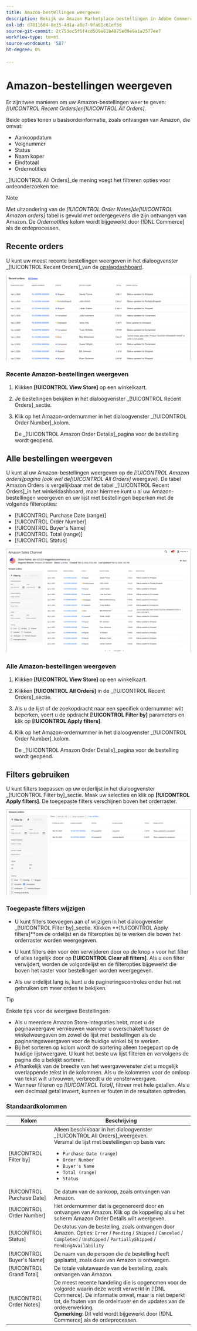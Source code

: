 ```yaml
---
title: Amazon-bestellingen weergeven
description: Bekijk uw Amazon Marketplace-bestellingen in Adobe Commerce of Magento Open Source Admin.
exl-id: d7811604-8e15-4d1a-a0e7-9fa61c61ef5d
source-git-commit: 2c753ec5f6f4cd509e61b4875e09e9a1a2577ee7
workflow-type: tm+mt
source-wordcount: '587'
ht-degree: 0%

---
```


# Amazon-bestellingen weergeven

Er zijn twee manieren om uw Amazon-bestellingen weer te geven: _[!UICONTROL Recent Orders]_en_[!UICONTROL All Orders]_.

Beide opties tonen u basisordeinformatie, zoals ontvangen van Amazon, die omvat:

- Aankoopdatum
- Volgnummer
- Status
- Naam koper
- Eindtotaal
- Ordernotities

_[!UICONTROL All Orders]_de mening voegt het filtreren opties voor ordeonderzoeken toe.

>[!NOTE]
>
>Met uitzondering van de _[!UICONTROL Order Notes]_de_[!UICONTROL Amazon orders]_ tabel is gevuld met ordergegevens die zijn ontvangen van Amazon. De _Ordernotities_ kolom wordt bijgewerkt door [!DNL Commerce] als de ordeprocessen.

## Recente orders

U kunt uw meest recente bestellingen weergeven in het dialoogvenster _[!UICONTROL Recent Orders]_van de [opslagdashboard](./amazon-store-dashboard.md).

![Recente bestellingen](assets/amazon-recent-orders-imported.png)

### Recente Amazon-bestellingen weergeven

1. Klikken **[!UICONTROL View Store]** op een winkelkaart.

1. Je bestellingen bekijken in het dialoogvenster _[!UICONTROL Recent Orders]_sectie.

1. Klik op het Amazon-ordernummer in het dialoogvenster _[!UICONTROL Order Number]_kolom.

   De _[!UICONTROL Amazon Order Details]_pagina voor de bestelling wordt geopend.

## Alle bestellingen weergeven

U kunt al uw Amazon-bestellingen weergeven op de _[!UICONTROL Amazon orders]_pagina (ook wel de_[!UICONTROL All Orders]_ weergave). De tabel Amazon Orders is vergelijkbaar met de tabel _[!UICONTROL Recent Orders]_in het winkeldashboard, maar hiermee kunt u al uw Amazon-bestellingen weergeven en uw lijst met bestellingen beperken met de volgende filteropties:

- [!UICONTROL Purchase Date (range)]
- [!UICONTROL Order Number]
- [!UICONTROL Buyer's Name]
- [!UICONTROL Total (range)]
- [!UICONTROL Status]

![Amazon-orders](assets/amazon-orders-list-all.png)

### Alle Amazon-bestellingen weergeven

1. Klikken **[!UICONTROL View Store]** op een winkelkaart.

1. Klikken **[!UICONTROL All Orders]** in de _[!UICONTROL Recent Orders]_sectie.

1. Als u de lijst of de zoekopdracht naar een specifiek ordernummer wilt beperken, voert u de opdracht **[!UICONTROL Filter by]** parameters en klik op **[!UICONTROL Apply filters]**.

1. Klik op het Amazon-ordernummer in het dialoogvenster _[!UICONTROL Order Number]_kolom.

   De _[!UICONTROL Amazon Order Details]_pagina voor de bestelling wordt geopend.

## Filters gebruiken

U kunt filters toepassen op uw orderlijst in het dialoogvenster _[!UICONTROL Filter by]_sectie. Maak uw selecties en klik op **[!UICONTROL Apply filters]**. De toegepaste filters verschijnen boven het orderraster.

![Filters voor het weergeven van Amazon-orders](assets/amazon-orders-filter-view.png)

### Toegepaste filters wijzigen

- U kunt filters toevoegen aan of wijzigen in het dialoogvenster _[!UICONTROL Filter by]_sectie. Klikken **[!UICONTROL Apply filters]**om de ordelijst en de filteropties bij te werken die boven het orderraster worden weergegeven.

- U kunt filters één voor één verwijderen door op de knop `x` voor het filter of alles tegelijk door op **[!UICONTROL Clear all filters]**. Als u een filter verwijdert, worden de volgordelijst en de filteropties bijgewerkt die boven het raster voor bestellingen worden weergegeven.

- Als uw ordelijst lang is, kunt u de pagineringscontroles onder het net gebruiken om meer orden te bekijken.

>[!TIP]
>
>Enkele tips voor de weergave Bestellingen:
>
>- Als u meerdere Amazon Store-integraties hebt, moet u de paginaweergave vernieuwen wanneer u overschakelt tussen de winkelweergaven om zowel de lijst met bestellingen als de pagineringsweergaven voor de huidige winkel bij te werken.
>- Bij het sorteren op kolom wordt de sortering alleen toegepast op de huidige lijstweergave. U kunt het beste uw lijst filteren en vervolgens de pagina die u bekijkt sorteren.
>- Afhankelijk van de breedte van het weergavevenster ziet u mogelijk overlappende tekst in de kolommen. Als u de kolommen voor de omloop van tekst wilt uitvouwen, verbreedt u de vensterweergave.
>- Wanneer filteren op _[!UICONTROL Total]_, filtreer met hele getallen. Als u een decimaal getal invoert, kunnen er fouten in de resultaten optreden.


### Standaardkolommen

| Kolom | Beschrijving |
|---|---|
| [!UICONTROL Filter by] | Alleen beschikbaar in het dialoogvenster _[!UICONTROL All Orders]_weergeven.<br>Versmal de lijst met bestellingen op basis van:<ul><li>`Purchase Date (range)`</li><li>`Order Number`</li><li>`Buyer's Name`</li><li>`Total (range)`</li><li>`Status`</li></ul> |
| [!UICONTROL Purchase Date] | De datum van de aankoop, zoals ontvangen van Amazon. |
| [!UICONTROL Order Number] | Het ordernummer dat is gegenereerd door en ontvangen van Amazon. Klik op de koppeling als u het scherm Amazon Order Details wilt weergeven. |
| [!UICONTROL Status] | De status van de bestelling, zoals ontvangen door Amazon. Opties: `Error` / `Pending` / `Shipped` / `Canceled` / `Completed` / `Unshipped` / `PartiallyShipped` / `PendingAvailability` |
| [!UICONTROL Buyer's Name] | De naam van de persoon die de bestelling heeft geplaatst, zoals deze van Amazon is ontvangen. |
| [!UICONTROL Grand Total] | De totale valutawaarde van de bestelling, zoals ontvangen van Amazon. |
| [!UICONTROL Order Notes] | De meest recente handeling die is opgenomen voor de volgorde waarin deze wordt verwerkt in [!DNL Commerce]. De informatie omvat, maar is niet beperkt tot, de fouten van de ordeinvoer en de updates van de ordeverwerking.<br>**Opmerking**: Dit veld wordt bijgewerkt door [!DNL Commerce] als de ordeprocessen. |
